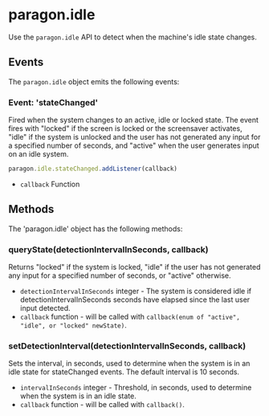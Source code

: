# paragon.idle

Use the `paragon.idle` API to detect when the machine's idle state changes.

## Events

The `paragon.idle` object emits the following events:

### Event: 'stateChanged'

Fired when the system changes to an active, idle or locked state. The event fires with "locked" if the screen is locked or the screensaver activates, "idle" if the system is unlocked and the user has not generated any input for a specified number of seconds, and "active" when the user generates input on an idle system.

```javascript
paragon.idle.stateChanged.addListener(callback)
```

* `callback` Function

## Methods

The 'paragon.idle' object has the following methods:

### queryState(detectionIntervalInSeconds, callback)

Returns "locked" if the system is locked, "idle" if the user has not generated any input for a specified number of seconds, or "active" otherwise.

* `detectionIntervalInSeconds` integer - The system is considered idle if detectionIntervalInSeconds seconds have elapsed since the last user input detected.
* `callback` function - will be called with `callback(enum of "active", "idle", or "locked" newState)`.

### setDetectionInterval(detectionIntervalInSeconds, callback)

Sets the interval, in seconds, used to determine when the system is in an idle state for stateChanged events. The default interval is 10 seconds.

* `intervalInSeconds` integer - Threshold, in seconds, used to determine when the system is in an idle state.
* `callback` function - will be called with `callback()`.